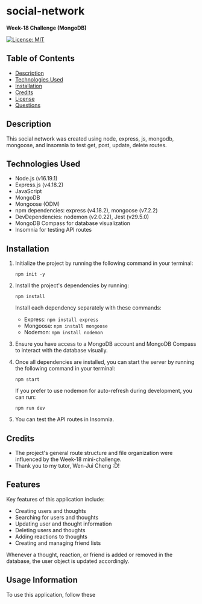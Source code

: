 # social-network

**Week-18 Challenge (MongoDB)**

[![License: MIT](https://img.shields.io/badge/License-MIT-yellow.svg)](https://opensource.org/licenses/MIT) 

## Table of Contents

- [Description](#description)
- [Technologies Used](#technologies-used)
- [Installation](#installation)
- [Credits](#credits)
- [License](#license)
- [Questions](#questions)

## Description

This social network was created using node, express, js, mongodb, mongoose, and insomnia to test get, post, update, delete routes.

## Technologies Used

- Node.js (v16.19.1)
- Express.js (v4.18.2)
- JavaScript
- MongoDB
- Mongoose (ODM)
- npm dependencies: express (v4.18.2), mongoose (v7.2.2)
- DevDependencies: nodemon (v2.0.22), Jest (v29.5.0)
- MongoDB Compass for database visualization
- Insomnia for testing API routes

## Installation

1. Initialize the project by running the following command in your terminal:
   ```
   npm init -y
   ```

2. Install the project's dependencies by running:
   ```
   npm install
   ```

   Install each dependency separately with these commands:
   - Express: `npm install express`
   - Mongoose: `npm install mongoose`
   - Nodemon: `npm install nodemon`

3. Ensure you have access to a MongoDB account and MongoDB Compass to interact with the database visually.

4. Once all dependencies are installed, you can start the server by running the following command in your terminal:
   ```
   npm start
   ```

   If you prefer to use nodemon for auto-refresh during development, you can run:
   ```
   npm run dev
   ```

5. You can test the API routes in Insomnia.

## Credits

- The project's general route structure and file organization were influenced by the Week-18 mini-challenge.
- Thank you to my tutor, Wen-Jui Cheng :D!

## Features

Key features of this application include:

- Creating users and thoughts
- Searching for users and thoughts
- Updating user and thought information
- Deleting users and thoughts
- Adding reactions to thoughts
- Creating and managing friend lists

Whenever a thought, reaction, or friend is added or removed in the database, the user object is updated accordingly.

## Usage Information

To use this application, follow these